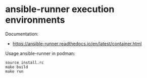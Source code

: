 # ansible-runner execution environments

Documentation:

- https://ansible-runner.readthedocs.io/en/latest/container.html

Usage ansible-runner in podman:

```
source install.rc
make build
make run
```
